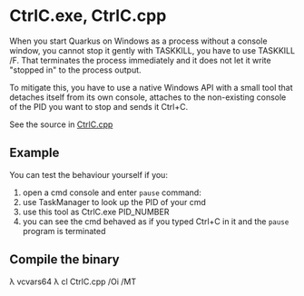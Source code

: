 # CtrlC.exe, CtrlC.cpp

When you start Quarkus on Windows as a process without
a console window, you cannot stop it gently with TASKKILL, 
you have to use TASKKILL /F. That terminates the process immediately
and it does not let it write "stopped in" to the process output.

To mitigate this, you have to use a native Windows API with
a small tool that detaches itself from its own console,
attaches to the non-existing console of the PID you want
to stop and sends it Ctrl+C.

See the source in [CtrlC.cpp](./CtrlC.cpp)

## Example

You can test the behaviour yourself if you:
 1. open a cmd console and enter `pause` command:
 2. use TaskManager to look up the PID of your cmd
 3. use this tool as CtrlC.exe PID_NUMBER
 4. you can see the cmd behaved as if you typed Ctrl+C in it and the `pause` program is terminated

## Compile the binary

λ vcvars64
λ cl CtrlC.cpp  /Oi /MT
